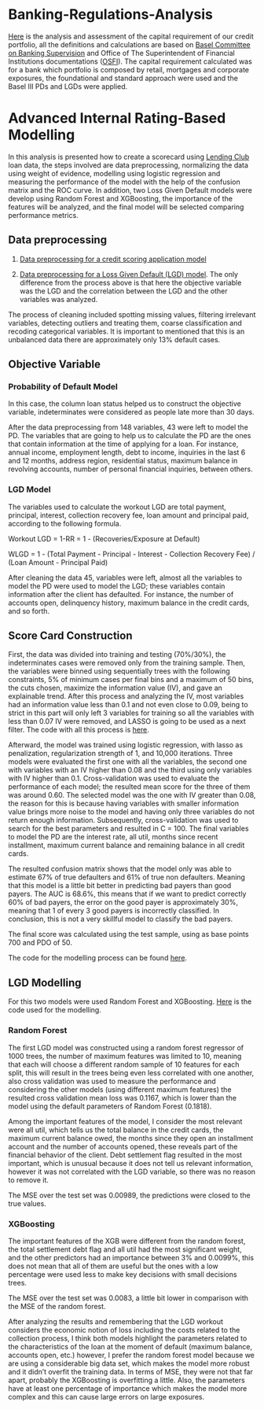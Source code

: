 # Banking-Regulations-Analysis

[Here](https://github.com/dborgesm/Banking-Analytics/blob/master/Banking_Regulation.ipynb) is the analysis and assessment of the capital requirement of our credit portfolio, all the definitions and calculations are based on [Basel Committee on Banking Supervision](https://www.bis.org/bcbs/irbriskweight.pdf) and Office of The Superintendent of Financial Institutions documentations ([OSFI](https://www.osfi-bsif.gc.ca/Eng/fi-if/rg-ro/gdn-ort/gl-ld/Pages/CAR19_chpt6.aspx)). The capital requirement calculated was for a bank which portfolio is composed by retail, mortgages and corporate exposures, the foundational and standard approach were used and the Basel III PDs and LGDs were applied.

# Advanced Internal Rating-Based Modelling

In this analysis is presented how to create a scorecard using [Lending Club](https://www.lendingclub.com) loan data, the steps involved are data preprocessing, normalizing the data using weight of evidence, modelling using logistic regression and measuring the performance of the model with the help of the confusion matrix and the ROC curve.
In addition, two Loss Given Default models were develop using Random Forest and XGBoosting, the importance of the features will be analyzed, and the final model will be selected comparing performance metrics.

## Data preprocessing
1. [Data preprocessing for a credit scoring application model](https://github.com/dborgesm/Banking-Analytics/blob/master/Data_Preprocessing_for_Credit_Scoring_Application.ipynb) 

2.  [Data preprocessing for a Loss Given Default (LGD) model](https://github.com/dborgesm/Banking-Analytics/blob/master/Data_Preprocessing_for_LGD_model.ipynb). The only difference from the process above is that here the objective variable was the LGD and the correlation between the LGD and the other variables was analyzed. 

The process of cleaning included spotting missing values, filtering irrelevant variables, detecting outliers and treating them, coarse classification and recoding categorical variables. It is important to mentioned that this is an unbalanced data there are approximately only 13% default cases.

## Objective Variable

### Probability of Default Model 

In this case, the column loan status helped us to construct the objective variable, indeterminates were considered as people late more than 30 days. 

After the data preprocessing from 148 variables, 43 were left to model the PD. The variables that are going to help us to calculate the PD are the ones that contain information at the time of applying for a loan. For instance, annual income, employment length, debt to income, inquiries in the last 6 and 12 months, address region, residential status, maximum balance in revolving accounts, number of personal financial inquiries, between others.

### LGD Model 

The variables used to calculate the workout LGD are total payment, principal, interest, collection recovery fee, loan amount and principal paid, according to the following formula.

Workout LGD = 1-RR = 1 - (Recoveries/Exposure at Default)

WLGD = 1 - (Total Payment - Principal - Interest - Collection Recovery Fee) / (Loan Amount - Principal Paid)

After cleaning the data 45, variables were left, almost all the variables to model the PD were used to model the LGD; these variables contain information after the client has defaulted. For instance, the number of accounts open, delinquency history, maximum balance in the credit cards, and so forth. 

## Score Card Construction

First, the data was divided into training and testing (70%/30%), the indeterminates cases were removed only from the training sample. Then, the variables were binned using sequentially trees with the following constraints, 5% of minimum cases per final bins and a maximum of 50 bins, the cuts chosen, maximize the information value (IV), and gave an explainable trend. After this process and analyzing the IV, most variables had an information value less than 0.1 and not even close to 0.09, being to strict in this part will only left 3 variables for training so all the variables with less than 0.07 IV were removed, and LASSO is going to be used as a next filter. The code with all this process is [here](https://github.com/dborgesm/Banking-Analytics/blob/master/Normalizing_the_data_using_WOE.ipynb).

Afterward, the model was trained using logistic regression, with lasso as penalization, regularization strength of 1, and 10,000 iterations. Three models were evaluated the first one with all the variables, the second one with variables with an IV higher than 0.08 and the third using only variables with IV higher than 0.1. Cross-validation was used to evaluate the performance of each model; the resulted mean score for the three of them was around 0.60. The selected model was the one with IV greater than 0.08, the reason for this is because having variables with smaller information value brings more noise to the model and having only three variables do not return enough information. Subsequently, cross-validation was used to search for the best parameters and resulted in C = 100. The final variables to model the PD are the interest rate, all util, months since recent installment, maximum current balance and remaining balance in all credit cards. 

The resulted confusion matrix shows that the model only was able to estimate 67% of true defaulters and 61% of true non defaulters. Meaning that this model is a little bit better in predicting bad payers than good payers. 
The AUC is 68.6%, this means that if we want to predict correctly 60% of bad payers, the error on the good payer is approximately 30%, meaning that 1 of every 3 good payers is incorrectly classified. In conclusion, this is not a very skillful model to classify the bad payers. 

The final score was calculated using the test sample, using as base points 700 and PDO of 50.

The code for the modelling process can be found [here](https://github.com/dborgesm/Banking-Analytics/blob/master/Modelling_for_Scorecard_Application.ipynb).

## LGD Modelling

For this two models were used Random Forest and XGBoosting. [Here](https://github.com/dborgesm/Banking-Analytics/blob/master/LGD_Modelling.ipynb) is the code used for the modelling.

### Random Forest 

The first LGD model was constructed using a random forest regressor of 1000 trees, the number of maximum features was limited to 10, meaning that each will choose a different random sample of 10 features for each split, this will result in the trees being even less correlated with one another, also cross validation was used to measure the performance and considering the other models (using different maximum features) the resulted cross validation mean loss was 0.1167, which is lower than the model using the default parameters of Random Forest (0.1818).

Among the important features of the model, I consider the most relevant were all util, which tells us the total balance in the credit cards, the maximum current balance owed, the months since they open an installment account and the number of accounts opened, these reveals part of the financial behavior of the client. Debt settlement flag resulted in the most important, which is unusual because it does not tell us relevant information, however it was not correlated with the LGD variable, so there was no reason to remove it. 

The MSE over the test set was 0.00989, the predictions were closed to the true values.

### XGBoosting

The important features of the XGB were different from the random forest, the total settlement debt flag and all util had the most significant weight, and the other predictors had an importance between 3% and 0.0099%, this does not mean that all of them are useful but the ones with a low percentage were used less to make key decisions with small decisions trees.

The MSE over the test set was 0.0083, a little bit lower in comparison with the MSE of the random forest. 

After analyzing the results and remembering that the LGD workout considers the economic notion of loss including the costs related to the collection process, I think both models highlight the parameters related to the characteristics of the loan at the moment of default (maximum balance, accounts open, etc.) however, I prefer the random forest model because we are using a considerable big data set, which makes the model more robust and it didn’t overfit the training data. In terms of MSE, they were not that far apart, probably the XGBoosting is overfitting a little. Also, the parameters have at least one percentage of importance which makes the model more complex and this can cause large errors on large exposures. 

